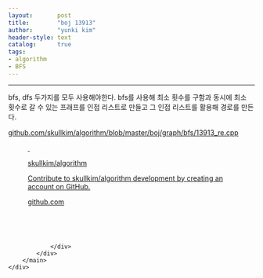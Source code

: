 ```yaml
---
layout:       post
title:        "boj 13913"
author:       "yunki kim"
header-style: text
catalog:      true
tags: 
- algorithm
- BFS
---
```


<head></head>
<body id="tt-body-page" class="">
<div id="wrap" class="wrap-right">
    <div id="container">
        <main class="main ">
            <div class="area-main">
                <div class="area-view">
                    <div class="article-header"></div>
                    <hr>
                    <div class="article-view">
                        <div class="contents_style">
                            <p>bfs, dfs 두가지를 모두 사용해야한다. bfs를 사용해 최소 횟수를 구함과 동시에 최소 횟수로 갈 수 있는 프래프를 인접 리스트로 만들고 그 인접 리스트를 활용해 경로를 만든다.</p>
<p><a href="https://github.com/skullkim/algorithm/blob/master/boj/graph/bfs/13913_re.cpp" target="_blank" rel="noopener">github.com/skullkim/algorithm/blob/master/boj/graph/bfs/13913_re.cpp</a></p>
<figure id="og_1614000585994" contenteditable="false" data-ke-type="opengraph" data-og-type="object" data-og-title="skullkim/algorithm" data-og-description="Contribute to skullkim/algorithm development by creating an account on GitHub." data-og-host="github.com" data-og-source-url="https://github.com/skullkim/algorithm/blob/master/boj/graph/bfs/13913_re.cpp" data-og-url="https://github.com/skullkim/algorithm" data-og-image="https://scrap.kakaocdn.net/dn/BA3eR/hyJmBaqSL4/5jnSVf3mOYoZmLC4kwtWoK/img.jpg?width=400&amp;height=400&amp;face=0_0_400_400"><a href="https://github.com/skullkim/algorithm/blob/master/boj/graph/bfs/13913_re.cpp" target="_blank" rel="noopener" data-source-url="https://github.com/skullkim/algorithm/blob/master/boj/graph/bfs/13913_re.cpp">
<div class="og-image" style="background-image: url('https://scrap.kakaocdn.net/dn/BA3eR/hyJmBaqSL4/5jnSVf3mOYoZmLC4kwtWoK/img.jpg?width=400&amp;height=400&amp;face=0_0_400_400');">&nbsp;</div>
<div class="og-text">
<p class="og-title">skullkim/algorithm</p>
<p class="og-desc">Contribute to skullkim/algorithm development by creating an account on GitHub.</p>
<p class="og-host">github.com</p>
</div>
</a></figure>
<p>&nbsp;</p>
                        </div>
                        <br>
                        <div class="tags"></div>
                    </div>
                    
                </div>
            </div>
        </main>
    </div>
</div>


</body>